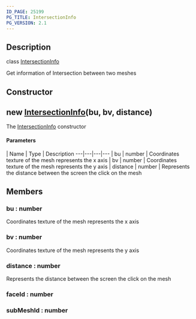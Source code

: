 ```yaml
---
ID_PAGE: 25199
PG_TITLE: IntersectionInfo
PG_VERSION: 2.1
---
```

## Description

class [IntersectionInfo](/classes/2.4/IntersectionInfo)

Get information of Intersection between two meshes

## Constructor

## new [IntersectionInfo](/classes/2.4/IntersectionInfo)(bu, bv, distance)

The [IntersectionInfo](/classes/2.4/IntersectionInfo) constructor

#### Parameters
 | Name | Type | Description
---|---|---|---
 | bu | number |    Coordinates texture of the mesh represents the x axis
 | bv | number |    Coordinates texture of the mesh represents the y axis
 | distance | number |    Represents the distance between the screen the click on the mesh
## Members

### bu : number

Coordinates texture of the mesh represents the x axis

### bv : number

Coordinates texture of the mesh represents the y axis

### distance : number

Represents the distance between the screen the click on the mesh

### faceId : number



### subMeshId : number



